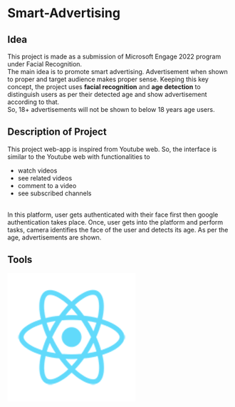 # Smart-Advertising

## Idea
This project is made as a submission of Microsoft Engage 2022 program under Facial Recognition. <br /> 
The main idea is to promote smart advertising. Advertisement when shown to proper and target audience makes proper sense. Keeping this key concept, the project uses **facial recognition** and **age detection** to distinguish users as per their detected age and show advertisement according to that. <br />
So, 18+ advertisements will not be shown to below 18 years age users.

## Description of Project
This project web-app is inspired from Youtube web. So, the interface is similar to the Youtube web with functionalities to 
  - watch videos
  - see related videos
  - comment to a video
  - see subscribed channels
<br />
In this platform, user gets authenticated with their face first then google authentication takes place. Once, user gets into the platform and perform tasks, camera identifies the face of the user and detects its age. As per the age, advertisements are shown.

## Tools
![](https://raw.githubusercontent.com/github/explore/80688e429a7d4ef2fca1e82350fe8e3517d3494d/topics/react/react.png)
